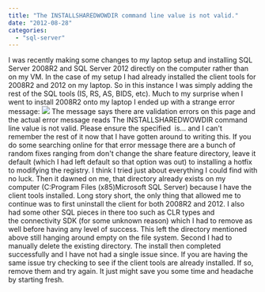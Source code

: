 ```yaml
---
title: "The INSTALLSHAREDWOWDIR command line value is not valid."
date: "2012-08-28"
categories: 
  - "sql-server"
---
```


I was recently making some changes to my laptop setup and installing SQL Server 2008R2 and SQL Server 2012 directly on the computer rather than on my VM. In the case of my setup I had already installed the client tools for 2008R2 and 2012 on my laptop. So in this instance I was simply adding the rest of the SQL tools (IS, RS, AS, BIDS, etc). Much to my surprise when I went to install 2008R2 onto my laptop I ended up with a strange error message: ![](https://images.bradleyschacht.com/wp-content/uploads/2012/08/SharedWow.png) The message says there are validation errors on this page and the actual error message reads The INSTALLSHAREDWOWDIR command line value is not valid. Please ensure the specified  is... and I can't remember the rest of it now that I have gotten around to writing this. If you do some searching online for that error message there are a bunch of random fixes ranging from don't change the share feature directory, leave it default (which I had left default so that option was out) to installing a hotfix to modifying the registry. I think I tried just about everything I could find with no luck. Then it dawned on me, that directory already exists on my computer (C:Program Files (x85)Microsoft SQL Server) because I have the client tools installed. Long story short, the only thing that allowed me to continue was to first uninstall the client for both 2008R2 and 2012. I also had some other SQL pieces in there too such as CLR types and the connectivity SDK (for some unknown reason) which I had to remove as well before having any level of success. This left the directory mentioned above still hanging around empty on the file system. Second I had to manually delete the existing directory. The install then completed successfully and I have not had a single issue since. If you are having the same issue try checking to see if the client tools are already installed. If so, remove them and try again. It just might save you some time and headache by starting fresh.
